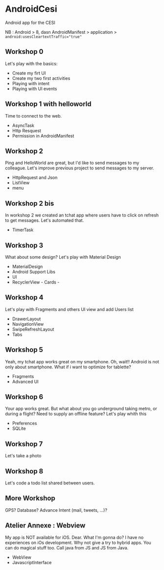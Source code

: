# AndroidCesi
Android app for the CESI 

NB : Android > 8, dasn AndroidManifest > application >
`android:usesCleartextTraffic="true"`

## Workshop 0 
Let's play with the basics:
* Create my firt UI
* Create my two first activities
* Playing with intent
* Playing with UI events

## Workshop 1 with helloworld
Time to connect to the web.
* AsyncTask
* Http Resquest
* Permission in AndroidManifest

## Workshop 2
Ping and HelloWorld are great, but I'd like to send messages to my colleague. 
Let's improve previous project to send messages to my server.
* HttpRequest and Json
* ListView 
* menu

## Workshop 2 bis
In workshop 2 we created an tchat app where users have to click on refresh to get messages.
Let's automated that.
* TimerTask

## Workshop 3
What about some design? 
Let's play with Material Design
* MaterialDesign
* Android Support Libs
* UI
* RecyclerView - Cards -

## Workshop 4
Let's play with Fragments and others UI view and add Users list
* DrawerLayout
* NavigationView
* SwipeRefreshLayout
* Tabs


## Workshop 5
Yeah, my tchat app works great on my smartphone. 
Oh, wait!! Android is not only about smartphone. What if i want to optimize for tablette? 
* Fragments
* Advanced UI


## Workshop 6
Your app works great. But what about you go underground taking metro, or during a flight? 
Need to supply an offline feature? 
Let's play whith this
* Preferences
* SQLite

## Workshop 7
Let's take a photo

## Workshop 8
Let's code a todo list shared between users.


## More Workshop 
GPS? Database? Advance Intent (mail, tweets, ...)? 

## Atelier Annexe : Webview
My app is NOT available for iOS. Dear. What I'm gonna do? I have no experiences on iOs development. 
Why not give a try to hybrid apps. You can do magical stuff too.
Call java from JS and JS from Java.  
* WebView
* JavascriptInterface

